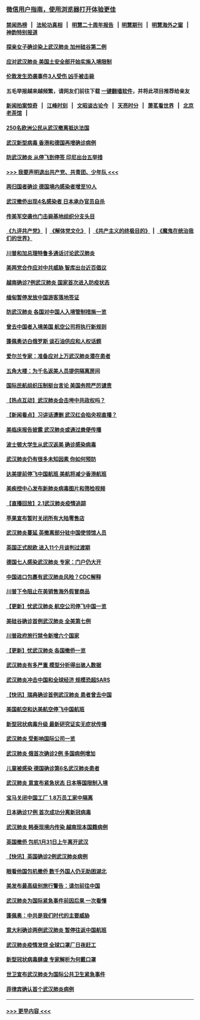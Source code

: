 ### [微信用户指南，使用浏览器打开体验更佳](https://github.com/gfw-breaker/banned-news1/blob/master/indexes/wechat-guide.md?t=0)
#### [禁闻热榜](热点新闻.md?t=0)  &nbsp;&nbsp;|&nbsp;&nbsp; [法轮功真相](https://github.com/gfw-breaker/truth/blob/master/README.md?t=0) &nbsp;&nbsp;|&nbsp;&nbsp; [明慧二十周年报告](https://github.com/gfw-breaker/mh-reports/blob/master/README.md?t=0) &nbsp;&nbsp;|&nbsp;&nbsp;[明慧期刊](https://github.com/gfw-breaker/mh-qikan) &nbsp;&nbsp;|&nbsp;&nbsp; [明慧海外之窗](https://github.com/gfw-breaker/mh-news/blob/master/README.md?t=0) &nbsp;&nbsp;|&nbsp;&nbsp; [神韵特别报道](https://github.com/gfw-breaker/mh-news/blob/master/shenyun.md?t=0)
#### [探亲女子确诊染上武汉肺炎 加州硅谷第二例](../pages/nsc418/n11839784.md?t=02031211) 
#### [应对武汉肺炎 美国土安全部开始实施入境限制](../pages/nsc418/n11839729.md?t=02031211) 
#### [伦敦发生恐袭事件3人受伤 凶手被击毙](../pages/nsc418/n11839442.md?t=02031211) 
#### 五毛举报越来越频繁，请网友们前往下载 [一键翻墙软件](https://github.com/gfw-breaker/ssr-accounts)，并将此项目推荐给亲友
#### [新闻拍案惊奇](https://github.com/gfw-breaker/banned-news1/blob/master/pages/link4.md) &nbsp;&nbsp;|&nbsp;&nbsp; [江峰时刻](https://github.com/gfw-breaker/banned-news1/blob/master/pages/link4.md) &nbsp;&nbsp;|&nbsp;&nbsp; [文昭谈古论今](https://github.com/gfw-breaker/banned-news1/blob/master/pages/link4.md) &nbsp;&nbsp;|&nbsp;&nbsp; [天亮时分](https://github.com/gfw-breaker/banned-news1/blob/master/pages/link4.md) &nbsp;&nbsp;|&nbsp;&nbsp; [萧茗看世界](https://github.com/gfw-breaker/banned-news1/blob/master/pages/link4.md) &nbsp;&nbsp;|&nbsp;&nbsp; [北京老茶馆](https://github.com/gfw-breaker/banned-news1/blob/master/pages/link4.md) &nbsp;&nbsp;|&nbsp;&nbsp; 
#### [250名欧洲公民从武汉撤离抵达法国](../pages/nsc418/n11839438.md?t=02031211) 
#### [武汉新型病毒 香港和德国再增确诊病例](../pages/nsc418/n11839381.md?t=02031211) 
#### [防武汉肺炎 从停飞到停签 印尼出台五举措](../pages/nsc418/n11839282.md?t=02031211) 
#### [>>> 我要声明退出共产党、共青团、少年队 <<<](https://github.com/begood0513/goodnews/blob/master/quit/letter.md) 
#### [两归国者确诊 德国境内感染者增至10人](../pages/nsc418/n11839164.md?t=02031211) 
#### [武汉撤侨出现4名感染者 日本承办官员自杀](../pages/nsc418/n11839044.md?t=02031211) 
#### [传美军空袭也门击毙基地组织分支头目](../pages/nsc418/n11839210.md?t=02031211) 
#### [《九评共产党》](https://github.com/begood0513/9ping.md/blob/master/README.md) &nbsp;|&nbsp; [《解体党文化》](../../../../jtdwh.md/blob/master/README.md)  &nbsp;|&nbsp; [《共产主义的终极目的》](../../../../gczydzjmd.md/blob/master/README.md) &nbsp;|&nbsp; [《魔鬼在统治我们的世界》](../../../../mgztzwmdsj.md/blob/master/README.md) 
#### [川普和加总理特鲁多通话讨论武汉肺炎](../pages/nsc418/n11839128.md?t=02031211) 
#### [美两党合作应对中共威胁 智库出台近百倡议](../pages/nsc418/n11838437.md?t=02031211) 
#### [越南确诊7例武汉肺炎 国家首次进入防疫状态](../pages/nsc418/n11838860.md?t=02031211) 
#### [缅甸暂停发放中国游客落地签证](../pages/nsc418/n11838730.md?t=02031211) 
#### [防武汉肺炎 各国对中国人入境管制措施一览](../pages/nsc418/n11838726.md?t=02031211) 
#### [曾去中国者入境美国 航空公司将执行新规则](../pages/nsc418/n11838375.md?t=02031211) 
#### [蓬佩奥访白俄罗斯 谈石油供应和人权话题](../pages/nsc418/n11838242.md?t=02031211) 
#### [爱尔兰专家：准备应对上万武汉肺炎潜在患者](../pages/nsc418/n11837978.md?t=02031211) 
#### [五角大楼：为千名返美人员提供隔离房间](../pages/nsc418/n11837831.md?t=02031211) 
#### [国际民航组织压制挺台言论 美国务院严厉谴责](../pages/nsc418/n11837791.md?t=02031211) 
#### [【热点互动】武汉肺炎会击垮中共政权吗？](../pages/nsc418/n11837779.md?t=02031211) 
#### [【新闻看点】习讲话遭删 武汉红会掐央视直播？](../pages/nsc418/n11837573.md?t=02031211) 
#### [美临床报告披露 武汉肺炎或通过粪便传播](../pages/nsc418/n11837626.md?t=02031211) 
#### [波士顿大学生从武汉返美 确诊感染病毒](../pages/nsc418/n11837580.md?t=02031211) 
#### [武汉肺炎仍有很多未知因素 你如何预防](../pages/nsc418/n11837666.md?t=02031211) 
#### [达美提前停飞中国航班 美航将减少香港航班](../pages/nsc418/n11837649.md?t=02031211) 
#### [美疾控中心发布新肺炎病毒图片和筛检视频](../pages/nsc418/n11837491.md?t=02031211) 
#### [【直播回放】2.1武汉肺炎疫情追踪](../pages/nsc418/n11837232.md?t=02031211) 
#### [苹果宣布暂时关闭所有大陆零售店](../pages/nsc418/n11837097.md?t=02031211) 
#### [武汉肺炎蔓延 英撤离部分驻中国使领馆人员](../pages/nsc418/n11837061.md?t=02031211) 
#### [英国正式脱欧 进入11个月谈判过渡期](../pages/nsc418/n11836911.md?t=02031211) 
#### [德国七人感染武汉肺炎 专家：门户仍大开](../pages/nsc418/n11836344.md?t=02031211) 
#### [中国进口包裹有武汉肺炎风险？CDC解释](../pages/nsc418/n11836321.md?t=02031211) 
#### [川普下令阻止在美销售海外假冒商品](../pages/nsc418/n11836261.md?t=02031211) 
#### [【更新】忧武汉肺炎 航空公司停飞中国一览](../pages/nsc418/n11835931.md?t=02031211) 
#### [美硅谷确诊首例武汉肺炎 全美第七例](../pages/nsc418/n11836093.md?t=02031211) 
#### [川普政府旅行禁令新增六个国家](../pages/nsc418/n11836083.md?t=02031211) 
#### [【更新】忧武汉肺炎 各国撤侨一览](../pages/nsc418/n11835673.md?t=02031211) 
#### [武汉肺炎有多严重 模型分析得出骇人数据](../pages/nsc418/n11835829.md?t=02031211) 
#### [武汉肺炎冲击中国和全球经济 规模恐超SARS](../pages/nsc418/n11835652.md?t=02031211) 
#### [【快讯】瑞典确诊首例武汉肺炎 患者曾去中国](../pages/nsc418/n11835675.md?t=02031211) 
#### [美国航空和达美航空停飞中国航班](../pages/nsc418/n11835567.md?t=02031211) 
#### [新型冠状病毒升级 最新研究证实无症状传播](../pages/nsc418/n11835589.md?t=02031211) 
#### [武汉肺炎 受影响国际公司一览](../pages/nsc418/n11835538.md?t=02031211) 
#### [武汉肺炎 俄首次确诊2例 多国病例增加](../pages/nsc418/n11835295.md?t=02031211) 
#### [儿童被感染 德国确诊第6名武汉肺炎患者](../pages/nsc418/n11835338.md?t=02031211) 
#### [武汉肺炎 意宣布紧急状态 日本等国限制入境](../pages/nsc418/n11835062.md?t=02031211) 
#### [宝马关闭中国工厂 1.8万员工家中隔离](../pages/nsc418/n11835128.md?t=02031211) 
#### [日本确诊17例 首次成功分离新冠病毒](../pages/nsc418/n11834975.md?t=02031211) 
#### [武汉肺炎 韩泰现境内传染 越南现本国籍病例](../pages/nsc418/n11834857.md?t=02031211) 
#### [英国撤侨 包机1月31日上午离开武汉](../pages/nsc418/n11834808.md?t=02031211) 
#### [【快讯】英国确诊2例武汉肺炎病例](../pages/nsc418/n11834824.md?t=02031211) 
#### [眼看他国包机撤侨 数千外国人仍无助困湖北](../pages/nsc418/n11834010.md?t=02031211) 
#### [美发布最高级别旅行警告：请勿前往中国](../pages/nsc418/n11834038.md?t=02031211) 
#### [武汉肺炎为国际紧急事件前因后果 一次看懂](../pages/nsc418/n11833893.md?t=02031211) 
#### [蓬佩奥：中共是我们时代的主要威胁](../pages/nsc418/n11833434.md?t=02031211) 
#### [意大利确诊两例武汉肺炎 暂停往返中国航班](../pages/nsc418/n11833483.md?t=02031211) 
#### [武汉肺炎疫情发烧 全球口罩厂日夜赶工](../pages/nsc418/n11833528.md?t=02031211) 
#### [新型冠状病毒肆虐 专家解析为何戴口罩](../pages/nsc418/n11833332.md?t=02031211) 
#### [世卫宣布武汉肺炎为国际公共卫生紧急事件](../pages/nsc418/n11833455.md?t=02031211) 
#### [菲律宾确认首个武汉肺炎病例](../pages/nsc418/n11833162.md?t=02031211) 

----
#### [ >>> 更早内容 <<< ](../indexes/nsc418-earlier.md)
